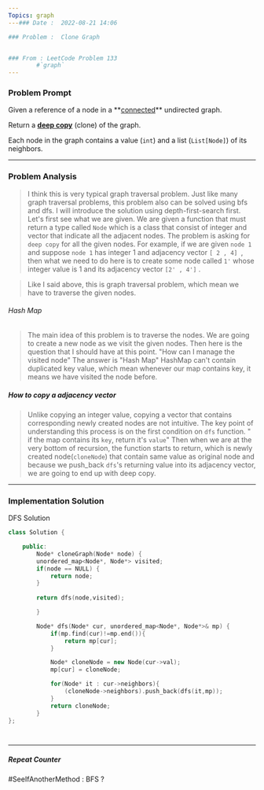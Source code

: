 ```yaml
---
Topics: graph
---### Date :  2022-08-21 14:06

### Problem :  Clone Graph


### From : LeetCode Problem 133
		#`graph`
---
```

### Problem Prompt
Given a reference of a node in a **[connected](https://en.wikipedia.org/wiki/Connectivity_(graph_theory)#Connected_graph)** undirected graph.

Return a [**deep copy**](https://en.wikipedia.org/wiki/Object_copying#Deep_copy) (clone) of the graph.

Each node in the graph contains a value (`int`) and a list (`List[Node]`) of its neighbors.


---
### Problem Analysis
>I think this is very typical graph traversal problem. Just like many graph traversal problems, this problem also can be solved using bfs and dfs. I will introduce the solution using depth-first-search first.  Let's first see what we are given. We are given a function that must return a type called `Node` which is a class that consist of integer and vector that indicate all the adjacent nodes. The problem is asking for `deep copy` for all the given nodes. For example, if we are given `node 1` and suppose `node 1` has integer 1 and adjacency vector   `[ 2 , 4] `, then what we need to do here is to create some node called `1'`   whose integer value is 1 and its adjacency vector `[2' , 4']` . 

>Like I said above, this is graph traversal problem, which mean we have to traverse the given nodes.  

###### Hash Map
>The main idea of this problem is to traverse the nodes. We are going to create a new node as we visit the given nodes. Then here is the question that I should have at this point. "How can I manage the  visited node" The answer is "Hash Map" HashMap can't contain duplicated key value, which mean whenever our map contains key, it means we have visited the node before. 
>

##### How to copy a adjacency vector
> Unlike copying an integer value, copying a vector that contains corresponding newly created nodes are not intuitive. The key point of understanding this process is on the first condition on `dfs` function. " if the map contains its `key`, return it's `value`" Then when we are at the very bottom of recursion, the function starts to return, which is newly created node(`cloneNode`) that contain same value as original node and because we push_back `dfs`'s  returning value into its adjacency vector, we are going to end up with deep copy.

---
### Implementation Solution

DFS Solution
```cpp
class Solution {

    public:
        Node* cloneGraph(Node* node) {
        unordered_map<Node*, Node*> visited;
        if(node == NULL) {
            return node;
        }
        
        return dfs(node,visited);

        }

        Node* dfs(Node* cur, unordered_map<Node*, Node*>& mp) {
            if(mp.find(cur)!=mp.end()){
                return mp[cur];
            }

            Node* cloneNode = new Node(cur->val);
            mp[cur] = cloneNode;

            for(Node* it : cur->neighbors){
                (cloneNode->neighbors).push_back(dfs(it,mp));
            }
            return cloneNode;
        }
};




```


---
##### Repeat Counter

#SeeIfAnotherMethod  : BFS ?
